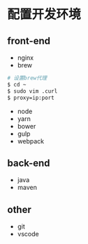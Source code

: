 # 配置开发环境
## front-end
* nginx
* brew
```bash
# 设置brew代理
$ cd ~
$ sudo vim .curl
$ proxy=ip:port
```
* node
* yarn
* bower
* gulp
* webpack

## back-end
* java
* maven

## other
* git
* vscode